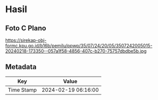 # Hasil

## Foto C Plano

https://sirekap-obj-formc.kpu.go.id/b16b/pemilu/ppwp/35/07/24/20/05/3507242005015-20240218-173350--057a1f58-4856-407c-b270-75757dbdbe5b.jpg


## Metadata

| Key        | Value               |
| ---------- | ------------------- |
| Time Stamp | 2024-02-19 06:16:00 |



